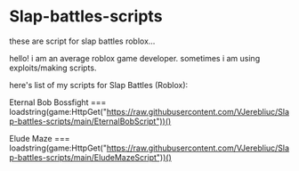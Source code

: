 # Slap-battles-scripts
these are script for slap battles roblox...

hello! i am an average roblox game developer.
sometimes i am using exploits/making scripts.

here's list of my scripts for Slap Battles (Roblox):

Eternal Bob Bossfight === loadstring(game:HttpGet("https://raw.githubusercontent.com/VJerebliuc/Slap-battles-scripts/main/EternalBobScript"))()

Elude Maze === loadstring(game:HttpGet("https://raw.githubusercontent.com/VJerebliuc/Slap-battles-scripts/main/EludeMazeScript"))()
